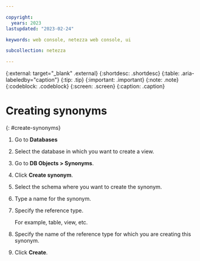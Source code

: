 ```yaml
---

copyright:
  years: 2023
lastupdated: "2023-02-24"

keywords: web console, netezza web console, ui

subcollection: netezza

---
```


{:external: target="_blank" .external}
{:shortdesc: .shortdesc}
{:table: .aria-labeledby="caption"}
{:tip: .tip}
{:important: .important}
{:note: .note}
{:codeblock: .codeblock}
{:screen: .screen}
{:caption: .caption}

# Creating synonyms
{: #create-synonyms}

1. Go to **Databases**
1. Select the database in which you want to create a view.
1. Go to **DB Objects > Synonyms**.
1. Click **Create synonym**.
1. Select the schema where you want to create the synonym.
1. Type a name for the synonym.
1. Specify the reference type.

   For example, table, view, etc.

1. Specify the name of the reference type for which you are creating this synonym.
1. Click **Create**.